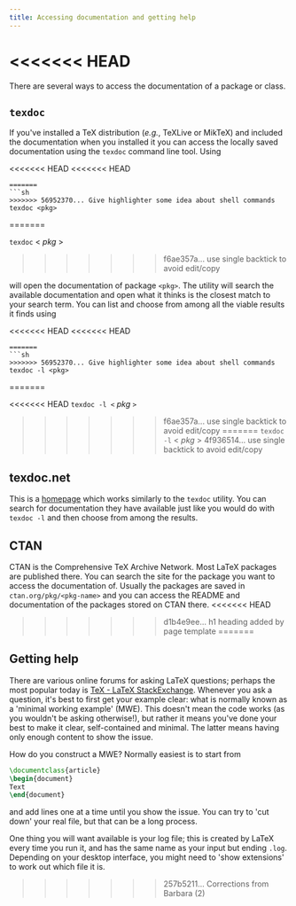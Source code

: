 ```yaml
---
title: Accessing documentation and getting help
---
```

<<<<<<< HEAD
=======


There are several ways to access the documentation of a package or class.

## `texdoc`

If you've installed a TeX distribution (_e.g._, TeXLive or MikTeX) and included
the documentation when you installed it you can access the locally saved
documentation using the `texdoc` command line tool. Using

<<<<<<< HEAD
<<<<<<< HEAD
<!-- {% raw %} -->
```
=======
```sh
>>>>>>> 56952370... Give highlighter some idea about shell commands
texdoc <pkg>
```
<!-- {% endraw %} -->
=======

`texdoc` < _pkg_ >

>>>>>>> f6ae357a... use single backtick to avoid edit/copy

will open the documentation of package `<pkg>`. The utility will search the
available documentation and open what it thinks is the closest match to your
search term. You can list and choose from among all the viable results it finds
using

<<<<<<< HEAD
<<<<<<< HEAD
<!-- {% raw %} -->
```
=======
```sh
>>>>>>> 56952370... Give highlighter some idea about shell commands
texdoc -l <pkg>
```
<!-- {% endraw %} -->
=======

<<<<<<< HEAD
`texdoc -l <` _pkg_ `>`
>>>>>>> f6ae357a... use single backtick to avoid edit/copy
=======
`texdoc -l` < _pkg_ >
>>>>>>> 4f936514... use single backtick to avoid edit/copy


## texdoc.net

This is a [homepage](https://texdoc.net/) which works similarly to the `texdoc` utility. You can search
for documentation they have available just like you would do with `texdoc -l`
and then choose from among the results.


## CTAN

CTAN is the Comprehensive TeX Archive Network. Most LaTeX packages are published
there. You can search the site for the package you want to access the
documentation of. Usually the packages are saved in `ctan.org/pkg/<pkg-name>`
and you can access the README and documentation of the packages stored on CTAN
there.
<<<<<<< HEAD
>>>>>>> d1b4e9ee... h1 heading added by page template
=======

## Getting help

There are various online forums for asking LaTeX questions; perhaps the most
popular today is [TeX - LaTeX StackExchange](https://tex.stackexchange.com).
Whenever you ask a question, it's best to first get your example clear: what is
normally known as a 'minimal working example' (MWE). This doesn't mean the code
works (as you wouldn't be asking otherwise!), but rather it means you've done
your best to make it clear, self-contained and minimal. The latter means 
having only enough content to show the issue.

How do you construct a MWE? Normally easiest is to start from

```latex
\documentclass{article}
\begin{document}
Text
\end{document}
```

and add lines one at a time until you show the issue. You can try to 'cut down'
your real file, but that can be a long process.

One thing you will want available is your log file; this is created by LaTeX
every time you run it, and has the same name as your input but ending `.log`.
Depending on your desktop interface, you might need to 'show extensions' to
work out which file it is.
>>>>>>> 257b5211... Corrections from Barbara (2)
